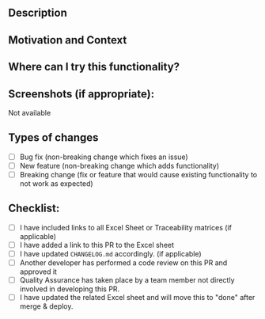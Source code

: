 <!--- Provide a general summary of your changes in the Title above -->

## Description


## Motivation and Context

## Where can I try this functionality?

## Screenshots (if appropriate):
Not available

## Types of changes
<!--- What types of changes does your code introduce? Put an `x` in all the boxes that apply: -->
- [ ] Bug fix (non-breaking change which fixes an issue)
- [ ] New feature (non-breaking change which adds functionality)
- [ ] Breaking change (fix or feature that would cause existing functionality to not work as expected)

## Checklist:
<!--- Go over all the following points, and put an `x` in all the boxes that apply. -->
- [ ] I have included links to all Excel Sheet or Traceability matrices (if
      applicable)
- [ ] I have added a link to this PR to the Excel sheet
- [ ] I have updated `CHANGELOG.md` accordingly.  (if
      applicable)
- [ ] Another developer has performed a code review on this PR and approved it
- [ ] Quality Assurance has taken place by a team member not directly involved
      in developing this PR.
- [ ] I have updated the related Excel sheet and will move this to "done" after
      merge & deploy.